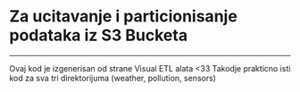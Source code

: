 # Za ucitavanje i particionisanje podataka iz S3 Bucketa
---
Ovaj kod je izgenerisan od strane Visual ETL alata <33
Takodje prakticno isti kod za sva tri direktorijuma (weather, pollution, sensors)

